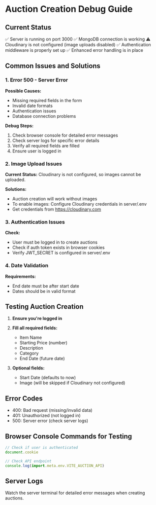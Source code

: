 # Auction Creation Debug Guide

## Current Status
✅ Server is running on port 3000
✅ MongoDB connection is working
⚠️ Cloudinary is not configured (image uploads disabled)
✅ Authentication middleware is properly set up
✅ Enhanced error handling is in place

## Common Issues and Solutions

### 1. Error 500 - Server Error
**Possible Causes:**
- Missing required fields in the form
- Invalid date formats
- Authentication issues
- Database connection problems

**Debug Steps:**
1. Check browser console for detailed error messages
2. Check server logs for specific error details
3. Verify all required fields are filled
4. Ensure user is logged in

### 2. Image Upload Issues
**Current Status:** Cloudinary is not configured, so images cannot be uploaded.

**Solutions:**
- Auction creation will work without images
- To enable images: Configure Cloudinary credentials in server/.env
- Get credentials from https://cloudinary.com

### 3. Authentication Issues
**Check:**
- User must be logged in to create auctions
- Check if auth token exists in browser cookies
- Verify JWT_SECRET is configured in server/.env

### 4. Date Validation
**Requirements:**
- End date must be after start date
- Dates should be in valid format

## Testing Auction Creation

1. **Ensure you're logged in**
2. **Fill all required fields:**
   - Item Name
   - Starting Price (number)
   - Description
   - Category
   - End Date (future date)
   
3. **Optional fields:**
   - Start Date (defaults to now)
   - Image (will be skipped if Cloudinary not configured)

## Error Codes
- 400: Bad request (missing/invalid data)
- 401: Unauthorized (not logged in)
- 500: Server error (check server logs)

## Browser Console Commands for Testing
```javascript
// Check if user is authenticated
document.cookie

// Check API endpoint
console.log(import.meta.env.VITE_AUCTION_API)
```

## Server Logs
Watch the server terminal for detailed error messages when creating auctions.